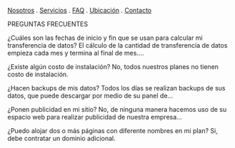 [Nosotros](./nosotros.md) . [Servicios](./servicios.md) . [FAQ](FAQ.md) . [Ubicación](ubicacion.md) . [Contacto](./contacto.md)

PREGUNTAS FRECUENTES

 ¿Cuáles son las fechas de inicio y fin que se usan para calcular mi transferencia de datos?
El cálculo de la cantidad de transferencia de datos empieza cada mes y termina al final de mes....

 ¿Existe algún costo de instalación?
No, todos nuestros planes no tienen costo de instalación.

 ¿Hacen backups de mis datos?
Todos los días se realizan backups de sus datos, que puede descargar por medio de su panel de...

 ¿Ponen publicidad en mi sitio?
No, de ninguna manera hacemos uso de su espacio web para realizar publicidad de nuestra empresa...

 ¿Puedo alojar dos o más páginas con diferente nombres en mi plan?
Si, debe contratar un dominio adicional.
